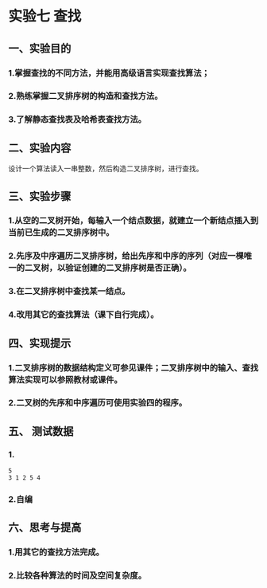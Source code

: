 # 实验七 查找
## 一、实验目的
### 1.掌握查找的不同方法，并能用高级语言实现查找算法； 
### 2.熟练掌握二叉排序树的构造和查找方法。
### 3.了解静态查找表及哈希表查找方法。
## 二、实验内容
设计一个算法读入一串整数，然后构造二叉排序树，进行查找。
## 三、实验步骤
### 1.从空的二叉树开始，每输入一个结点数据，就建立一个新结点插入到当前已生成的二叉排序树中。
### 2.先序及中序遍历二叉排序树，给出先序和中序的序列（对应一棵唯一的二叉树，以验证创建的二叉排序树是否正确）。
### 3.在二叉排序树中查找某一结点。
### 4.改用其它的查找算法（课下自行完成）。
## 四、实现提示
### 1.二叉排序树的数据结构定义可参见课件；二叉排序树中的输入、查找算法实现可以参照教材或课件。
### 2.二叉树的先序和中序遍历可使用实验四的程序。
## 五、 测试数据
### 1.  
```
5
3 1 2 5 4
```
### 2.自编
## 六、思考与提高
### 1.用其它的查找方法完成。
### 2.比较各种算法的时间及空间复杂度。

